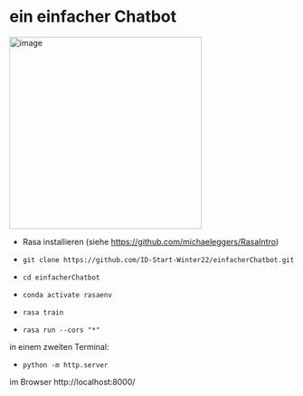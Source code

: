 # ein einfacher Chatbot

<img width="340" alt="image" src="https://user-images.githubusercontent.com/14870896/197070856-6547d5d8-1ea7-4f84-8ad5-82c4618cb374.png">

- Rasa installieren (siehe https://github.com/michaeleggers/RasaIntro)

- ```git clone https://github.com/ID-Start-Winter22/einfacherChatbot.git```
- ```cd einfacherChatbot```
- ```conda activate rasaenv```
- ```rasa train```
- ```rasa run --cors "*"```

in einem zweiten Terminal:
- ```python -m http.server```

im Browser http://localhost:8000/
